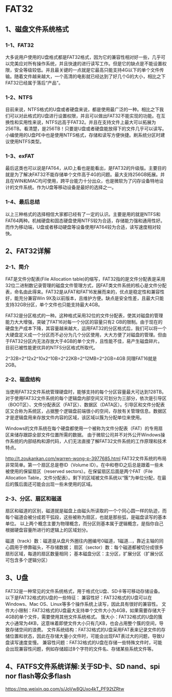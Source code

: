 # FAT32

## 1、磁盘文件系统格式

### 1-1、**FAT32**
大多说用户使用的U盘格式都是FAT32格式，因为它的兼容性相对好一些，几乎可以完美应对所有操作系统，并且快速的进行读写工作。但是它的缺点是不能设置权限，安全等级较低。并且最关键的一点就是它最高只能支持4G以下的单个文件传输。随着文件越来越大，一个高清的电影就已经达到了好几个G的大小，相比之下FAT32已经属于落后“产品”。

### 1-2、**NTFS**
目前来说，NTFS格式的U盘或者硬盘来说，都是使用最广泛的一种。相比之下我们可以对此格式的U盘进行设置权限，并且可以做出FAT32不能实现的功能。在互换性和实用性来说，NTFS远高于FAT32。并且在支持文件上最大可以拓展为256TB。看清楚，是256TB！只要是U盘或者硬盘能放得下的文件几乎可以读写。小编使用的U盘PE中也是使用NTFS格式，存储和读写方便快捷。刷系统分区时建议使用NTFS类型。

### 1-3、**exFAT**
最后这类也可以说是FAT64，从ID上看也是能看出，是FAT32的升级版。主要目的就是为了解决FAT32不能存储单个文件高于4G的问题。最大支持256GB拓展。并且在WIN和MAC均可使用，跨平台能力十分出众，也是微软为了闪存设备特地设计的文件系统。作为U盘等移动设备是最好的选择之一。

### 1-4、**最后总结**
以上三种格式的选择相信大家都已经有了一定的认识。主要是用的就是NTFS和FAT64两种。机械硬盘和固态硬盘使用NTFS较为合适，存储能力强和通用性好。而作为移动端，U盘或者移动硬盘等设备使用FAT64较为合适，读写速度相对较快。

## 2、FAT32详解

### 2-1、简介
FAT是文件分配表(File Allocation table)的缩写，FAT32指的是文件分配表是采用32位二进制数记录管理的磁盘文件管理方式，因FAT类文件系统的核心是文件分配表，命名由此得来。FAT32是从FAT和FAT16发展而来的，优点是稳定性和兼容性好，能充分兼容Win 9X及以前版本，且维护方便。缺点是安全性差，且最大只能支持32GB分区，单个文件也只能支持最大4GB。

FAT32是分区格式的一种。这种格式采用32位的文件分配表，使其对磁盘的管理能力大大增强，突破了FAT16对每一个分区的容量只有2 GB的限制。由于现在的硬盘生产成本下降，其容量越来越大，运用FAT32的分区格式后，我们可以将一个大硬盘定义成一个分区而不必分为几个分区使用，大大方便了对磁盘的管理。但由于FAT32分区内无法存放大于4GB的单个文件，且性能不佳，易产生磁盘碎片。目前已被性能更优异的NTFS分区格式所取代。

2^32B=2^12x2^10x2^10B=2^22KB=2^12MB=2^2GB=4GB
同理FAT16就是2GB。

### 2-2、磁盘结构
当使用FAT32文件系统管理硬盘时，能够支持的每个分区容量最大可达到128TB。对于使用FAT32文件系统的每个逻辑盘内部空间又可划分为三部分，依次是引导区（BOOT区）、文件分配表区（FAT区）、数据区（DATA区）。引导区和文件分配表区又合称为系统区，占据整个逻辑盘前端很小的空间，存放有关管理信息。数据区才是逻辑盘用来存放文件内容的区域，该区域以簇为分配单位来使用。

Windows的文件系统在每个硬盘都使用一个被称为文件分配表（FAT）的专用扇区来储存跟踪全部文件位置所需的数据。
由于微软公司并不对外公开Windows操作系统的内部结构和源代码，人们无法直接了解FAT32文件系统的工作原理和技术特点。

http://t.zoukankan.com/warren-wong-p-3977685.html
FAT32文件系统的布局非常简单。第一个扇区总是卷ID（Volume ID）。在中和卷ID之后总是跟着一些未被使用的保留扇区（reserved sectors）。在保留扇区后面是两个FAT（File Allocation Table，文件分配表）。剩下的区域被文件系统以“簇”为单位分配，在最后的簇后面还可能会出现一些未使用的区域。

### 2-3、分区、扇区和磁道
扇区和磁道的区别，磁道就是磁盘上由磁头所读取的一个个同心圆一样的轨迹，而每个磁道会被分成若干弧段，这些被称为扇区，也就是那些弧，是磁盘读写的基本单位。
以上两个概念主要为物理概念，而分区则基本属于逻辑概念，是指你自己根据硬盘容量所进行的逻辑上的区域划分。

磁道（track）数：磁道是从盘片外圈往内圈编号0磁道，1磁道…，靠近主轴的同心圆用于停靠磁头，不存储数据；
扇区（sector）数：每个磁道都被切分成很多扇形区域，每道的扇区数量相同；
基本磁盘分区：主分区，扩展分区（扩展分区可包含多个逻辑分区）

## 3、U盘
FAT32是一种常见的文件系统格式，用于格式化U盘、SD卡等可移动存储设备。以下是FAT32格式的U盘的一些特征：
兼容性好：FAT32格式的U盘可以在Windows、Mac OS、Linux等多个操作系统上读写，因此具有很好的兼容性。
文件大小限制：FAT32格式的U盘最大支持单个文件大小为4GB，如果需要存储大于4GB的单个文件，需要使用其他文件系统格式。
簇大小：FAT32格式的U盘的簇大小通常为4KB，这意味着即使文件大小只有几KB，也会占用整个簇的空间，导致存储空间的浪费。
文件系统结构：FAT32格式的U盘采用FAT表来记录文件的存储位置和状态，因此在存储大量小文件时，可能会出现FAT表过大的问题，导致U盘读写速度变慢。
兼容性问题：FAT32格式的U盘在存储一些特殊文件时，可能会出现兼容性问题，例如存储超过8个字符的文件名、存储某些系统文件等。

## 4、FATFS文件系统详解:关于SD卡、SD nand、spi nor flash等众多flash
https://mp.weixin.qq.com/s/JoVw8QUxo4kT_PF92tZRtw












